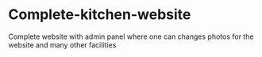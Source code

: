 # Complete-kitchen-website
Complete website with admin panel where one can changes photos for the website and many other facilities
